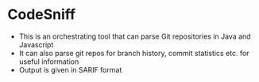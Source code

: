 # CodeSniff 
- This is an orchestrating tool that can parse Git repositories in Java and Javascript
- It can also parse git repos for branch history, commit statistics etc. for useful information
- Output is given in SARIF format


